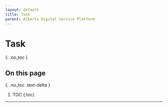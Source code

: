 ```yaml
---
layout: default
title: Task
parent: Alberta Digital Service Platform
---
```


# Task
{: .no_toc }

## On this page
{: .no_toc .text-delta }

1. TOC
{:toc}

---
